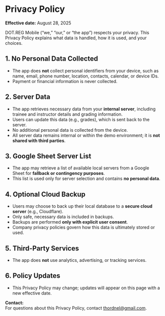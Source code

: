 # Privacy Policy

**Effective date:** August 28, 2025 

DOT.REG Mobile (“we,” “our,” or “the app”) respects your privacy. This Privacy Policy explains what data is handled, how it is used, and your choices.  

## 1. No Personal Data Collected
- The app does **not** collect personal identifiers from your device, such as name, email, phone number, location, contacts, calendar, or device IDs.  
- Payment or financial information is never collected.  

## 2. Server Data
- The app retrieves necessary data from your **internal server**, including trainee and instructor details and grading information.  
- Users can update this data (e.g., grades), which is sent back to the server.  
- No additional personal data is collected from the device.  
- All server data remains internal or within the demo environment; it is **not shared with third parties**.  

## 3. Google Sheet Server List
- The app may retrieve a list of available local servers from a Google Sheet for **fallback or contingency purposes**.  
- This list is used only for server selection and contains **no personal data**.  

## 4. Optional Cloud Backup
- Users may choose to back up their local database to a **secure cloud server** (e.g., Cloudflare).  
- Only safe, necessary data is included in backups.  
- Backups are performed **only with explicit user consent**.  
- Company privacy policies govern how this data is ultimately stored or used.  

## 5. Third-Party Services
- The app does **not** use analytics, advertising, or tracking services.  

## 6. Policy Updates
- This Privacy Policy may change; updates will appear on this page with a new effective date.  

**Contact:**  
For questions about this Privacy Policy, contact thordnel@gmail.com.
